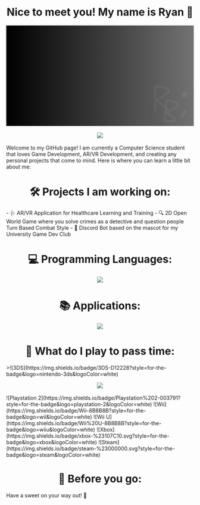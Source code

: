<div align="center">
  <h1> Nice to meet you! My name is Ryan 👋</h1>
</div>

<p align="center">
  <img src="Featured Banner.png" />
</p>

<p align="center">
  <a href="https://skillicons.dev">
    <img src="https://skillicons.dev/icons?i=linkedin,gmail,wordpress" />
  </a>
</p>

Welcome to my GitHub page! I am currently a Computer Science student that loves Game Development, AR/VR Development, and creating any personal projects that come to mind. Here is where you can learn a little bit about me:

<div align="center">
  <h1> 🛠️ Projects I am working on: </h1>
</div>
- 🩺 AR/VR Application for Healthcare Learning and Training
- 🔍 2D Open World Game where you solve crimes as a detective and question people Turn Based Combat Style
- 🧀 Discord Bot based on the mascot for my University Game Dev Club

<div align="center">
  <h1> 💻 Programming Languages: </h1>
</div>
<p align="center">
  <a href="https://skillicons.dev">
    <img src="https://skillicons.dev/icons?i=c,cs,cpp,html,css,js,react,java,kotlin,py,sqlite,lua" />
  </a>
</p>

<div align="center">
  <h1> 📚 Applications: </h1>
</div>
<p align="center">
  <a href="https://skillicons.dev">
    <img src="https://skillicons.dev/icons?i=unity,unreal,godot,robloxstudio,blender,figma,visualstudio,vscode,idea" />
  </a>
</p>

<div align="center">
  <h1> 👾 What do I play to pass time:</h1>
</div>

<!-->>![3DS](https://img.shields.io/badge/3DS-D12228?style=for-the-badge&logo=nintendo-3ds&logoColor=white)
<p align="center">
  <a href="https://skillicons.dev">
    <img src="https://img.shields.io/badge/3DS-D12228?style=for-the-badge&logo=nintendo-3ds&logoColor=white" />
  </a>
</p>

![Playstation 2](https://img.shields.io/badge/Playstation%202-003791?style=for-the-badge&logo=playstation-2&logoColor=white)
![Wii](https://img.shields.io/badge/Wii-8B8B8B?style=for-the-badge&logo=wii&logoColor=white)
![Wii U](https://img.shields.io/badge/Wii%20U-8B8B8B?style=for-the-badge&logo=wiiu&logoColor=white)
![Xbox](https://img.shields.io/badge/xbox-%23107C10.svg?style=for-the-badge&logo=xbox&logoColor=white)
![Steam](https://img.shields.io/badge/steam-%23000000.svg?style=for-the-badge&logo=steam&logoColor=white)

<div align="center">
  <h1> 🛑 Before you go: </h1>
</div>

Have a sweet on your way out! 🎂





<!--
**bernalr2/bernalr2** is a ✨ _special_ ✨ repository because its `README.md` (this file) appears on your GitHub profile.

Here are some ideas to get you started:

- 🔭 I’m currently working on ...
- 🌱 I’m currently learning ...
- 👯 I’m looking to collaborate on ...
- 🤔 I’m looking for help with ...
- 💬 Ask me about ...
- 📫 How to reach me: ...
- 😄 Pronouns: ...
- ⚡ Fun fact: ...
-->
